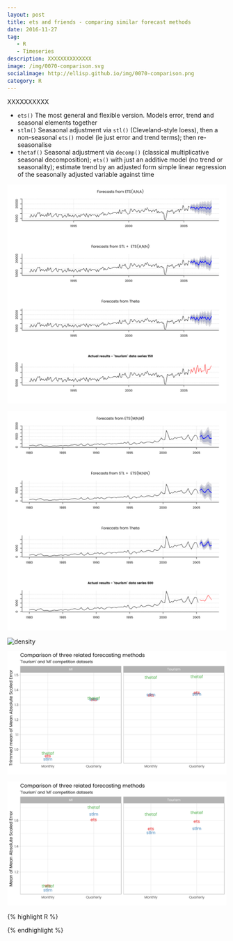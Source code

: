 ```yaml
---
layout: post
title: ets and friends - comparing similar forecast methods
date: 2016-11-27
tag: 
   - R
   - Timeseries
description: XXXXXXXXXXXXXX
image: /img/0070-comparison.svg
socialimage: http://ellisp.github.io/img/0070-comparison.png
category: R
---
```


XXXXXXXXXX



- `ets()` The most general and flexible version.  Models error, trend and seasonal elements together
- `stlm()` Seasaonal adjustment via `stl()` (Cleveland-style loess), then a non-seasonal `ets()` model (ie just error and trend terms); then re-seasonalise
- `thetaf()` Seasonal adjustment via `decomp()` (classical multiplicative seasonal decomposition); `ets()` with just an additive model (no trend or seasonality); estimate trend by an adjusted form simple linear regression of the seasonally adjusted variable against time


![eg1](/img/0070-eg1.svg)

![eg2](/img/0070-eg2.svg)


![density](/img/0070-densities.svg)

![trmean](/img/0070-trmean.svg)

![mean](/img/0070-mean.svg)



{% highlight R %}














{% endhighlight %}
